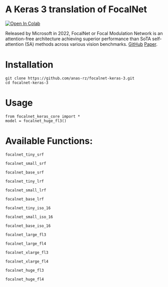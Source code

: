# A Keras 3 translation of FocalNet
<a target="_blank" href="https://colab.research.google.com/github/anas-rz/focalnet-keras-core/blob/main/colab_usage.ipynb">
  <img src="https://colab.research.google.com/assets/colab-badge.svg" alt="Open In Colab"/>
</a>

Released by Microsoft in 2022, FocalNet or Focal Modulation Network is an attention-free architecture achieving superior performance than SoTA self-attention (SA) methods across various vision benchmarks.  [GitHub](https://github.com/microsoft/FocalNet/) [Paper](https://arxiv.org/abs/2203.11926).


# Installation



```
git clone https://github.com/anas-rz/focalnet-keras-3.git
cd focalnet-keras-3
```

# Usage

```
from focalnet_keras_core import *
model = focalnet_huge_fl3()

```

# Available Functions:


```
focalnet_tiny_srf

focalnet_small_srf

focalnet_base_srf

focalnet_tiny_lrf

focalnet_small_lrf

focalnet_base_lrf

focalnet_tiny_iso_16

focalnet_small_iso_16

focalnet_base_iso_16

focalnet_large_fl3

focalnet_large_fl4

focalnet_xlarge_fl3

focalnet_xlarge_fl4

focalnet_huge_fl3

focalnet_huge_fl4
```
